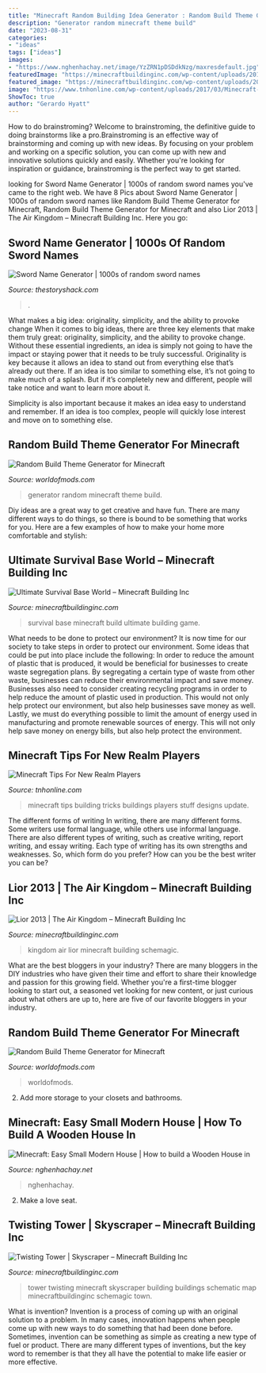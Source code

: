 ```yaml
---
title: "Minecraft Random Building Idea Generator : Random Build Theme Generator For Minecraft"
description: "Generator random minecraft theme build"
date: "2023-08-31"
categories:
- "ideas"
tags: ["ideas"]
images:
- "https://www.nghenhachay.net/image/YzZRN1pDSDdkNzg/maxresdefault.jpg"
featuredImage: "https://minecraftbuildinginc.com/wp-content/uploads/2013/12/Lior-2013-The-Air-Kingdom-minecraft-building-ideas-2.jpg"
featured_image: "https://minecraftbuildinginc.com/wp-content/uploads/2020/09/survival-build-3.jpg"
image: "https://www.tnhonline.com/wp-content/uploads/2017/03/Minecraft-Tips.jpg"
ShowToc: true
author: "Gerardo Hyatt"
---
```



How to do brainstroming?
Welcome to brainstroming, the definitive guide to doing brainstorms like a pro.Brainstroming is an effective way of brainstorming and coming up with new ideas. By focusing on your problem and working on a specific solution, you can come up with new and innovative solutions quickly and easily. Whether you're looking for inspiration or guidance, brainstroming is the perfect way to get started.

	

		
looking for Sword Name Generator | 1000s of random sword names you've came to the right web. We have 8 Pics about Sword Name Generator | 1000s of random sword names like Random Build Theme Generator for Minecraft, Random Build Theme Generator for Minecraft and also Lior 2013 | The Air Kingdom – Minecraft Building Inc. Here you go:
		
    
## Sword Name Generator | 1000s Of Random Sword Names

<img loading=lazy src="https://cdn.glitch.com/9322a585-38f1-4b3e-a05b-deda204323d6/sword-name-generator.png" onerror="this.onerror=null;this.src='https://tse4.mm.bing.net/th?id=OIP.XLornET_GjBRUJd3WVajbAHaLH&amp;pid=15.1';" alt="Sword Name Generator | 1000s of random sword names">

_Source: thestoryshack.com_

>. 

	

What makes a big idea: originality, simplicity, and the ability to provoke change
When it comes to big ideas, there are three key elements that make them truly great: originality, simplicity, and the ability to provoke change. Without these essential ingredients, an idea is simply not going to have the impact or staying power that it needs to be truly successful.
 Originality is key because it allows an idea to stand out from everything else that’s already out there. If an idea is too similar to something else, it’s not going to make much of a splash. But if it’s completely new and different, people will take notice and want to learn more about it.

Simplicity is also important because it makes an idea easy to understand and remember. If an idea is too complex, people will quickly lose interest and move on to something else.

    
## Random Build Theme Generator For Minecraft

<img loading=lazy src="https://cs2.worldofmods.com/screenshots/f80ce/2015-09/original/0060d13b3b3dedbdc5f7b2514d8a9ff7d052f060/170703-javaw-2015-09-10-09-46-58-45.jpg" onerror="this.onerror=null;this.src='https://tse2.mm.bing.net/th?id=OIP.smvN-7SuJ81wJZu0uWetkQHaEK&amp;pid=15.1';" alt="Random Build Theme Generator for Minecraft">

_Source: worldofmods.com_

>generator random minecraft theme build. 

	

Diy ideas are a great way to get creative and have fun. There are many different ways to do things, so there is bound to be something that works for you. Here are a few examples of how to make your home more comfortable and stylish: 

    
## Ultimate Survival Base World – Minecraft Building Inc

<img loading=lazy src="https://minecraftbuildinginc.com/wp-content/uploads/2020/09/survival-build-3.jpg" onerror="this.onerror=null;this.src='https://tse1.mm.bing.net/th?id=OIP.oCyqHb3I8WVZ4ogYX9cT6AHaDj&amp;pid=15.1';" alt="Ultimate Survival Base World – Minecraft Building Inc">

_Source: minecraftbuildinginc.com_

>survival base minecraft build ultimate building game. 

	

What needs to be done to protect our environment?
It is now time for our society to take steps in order to protect our environment. Some ideas that could be put into place include the following:
In order to reduce the amount of plastic that is produced, it would be beneficial for businesses to create waste segregation plans. By segregating a certain type of waste from other waste, businesses can reduce their environmental impact and save money. Businesses also need to consider creating recycling programs in order to help reduce the amount of plastic used in production. This would not only help protect our environment, but also help businesses save money as well. Lastly, we must do everything possible to limit the amount of energy used in manufacturing and promote renewable sources of energy. This will not only help save money on energy bills, but also help protect the environment.

    
## Minecraft Tips For New Realm Players

<img loading=lazy src="https://www.tnhonline.com/wp-content/uploads/2017/03/Minecraft-Tips.jpg" onerror="this.onerror=null;this.src='https://tse4.mm.bing.net/th?id=OIP.zS3ZGd96y5HzrtxKiSThNgHaEK&amp;pid=15.1';" alt="Minecraft Tips For New Realm Players">

_Source: tnhonline.com_

>minecraft tips building tricks buildings players stuff designs update. 

	

The different forms of writing
In writing, there are many different forms. Some writers use formal language, while others use informal language. There are also different types of writing, such as creative writing, report writing, and essay writing. Each type of writing has its own strengths and weaknesses. So, which form do you prefer? How can you be the best writer you can be?

    
## Lior 2013 | The Air Kingdom – Minecraft Building Inc

<img loading=lazy src="https://minecraftbuildinginc.com/wp-content/uploads/2013/12/Lior-2013-The-Air-Kingdom-minecraft-building-ideas-2.jpg" onerror="this.onerror=null;this.src='https://tse1.mm.bing.net/th?id=OIP.GcwgbJ8YFp82eqh2jydWCAHaF7&amp;pid=15.1';" alt="Lior 2013 | The Air Kingdom – Minecraft Building Inc">

_Source: minecraftbuildinginc.com_

>kingdom air lior minecraft building schemagic. 

	

What are the best bloggers in your industry?
There are many bloggers in the DIY industries who have given their time and effort to share their knowledge and passion for this growing field. Whether you're a first-time blogger looking to start out, a seasoned vet looking for new content, or just curious about what others are up to, here are five of our favorite bloggers in your industry.

    
## Random Build Theme Generator For Minecraft

<img loading=lazy src="https://cs2.worldofmods.com/screenshots/f80ce/2015-09/original/e176fb87e96236931ad9d177b8fa6935091120fe/170705-javaw-2015-09-10-09-47-42-51.jpg" onerror="this.onerror=null;this.src='https://tse4.mm.bing.net/th?id=OIP.wpJMDK4XzP53pNC4QRZ6xwHaEK&amp;pid=15.1';" alt="Random Build Theme Generator for Minecraft">

_Source: worldofmods.com_

>worldofmods. 

	

2. Add more storage to your closets and bathrooms.

    
## Minecraft: Easy Small Modern House | How To Build A Wooden House In

<img loading=lazy src="https://www.nghenhachay.net/image/YzZRN1pDSDdkNzg/maxresdefault.jpg" onerror="this.onerror=null;this.src='https://tse1.mm.bing.net/th?id=OIP.2r5k72TuAkK_WUf8OvatkAHaEK&amp;pid=15.1';" alt="Minecraft: Easy Small Modern House | How to build a Wooden House in">

_Source: nghenhachay.net_

>nghenhachay. 

	

2. Make a love seat.

    
## Twisting Tower | Skyscraper – Minecraft Building Inc

<img loading=lazy src="http://minecraftbuildinginc.com/wp-content/uploads/2014/03/Twisting-Tower-minecraft-city-ideas-building.jpg" onerror="this.onerror=null;this.src='https://tse4.mm.bing.net/th?id=OIP.0L245VS2MZrElV90hF5qDgHaEo&amp;pid=15.1';" alt="Twisting Tower | Skyscraper – Minecraft Building Inc">

_Source: minecraftbuildinginc.com_

>tower twisting minecraft skyscraper building buildings schematic map minecraftbuildinginc schemagic town. 

	

What is invention?
Invention is a process of coming up with an original solution to a problem. In many cases, innovation happens when people come up with new ways to do something that had been done before. Sometimes, invention can be something as simple as creating a new type of fuel or product. There are many different types of inventions, but the key word to remember is that they all have the potential to make life easier or more effective.


